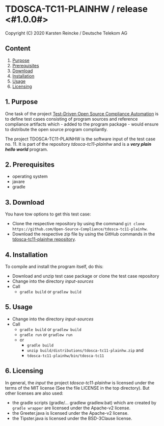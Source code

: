 # TDOSCA-TC11-PLAINHW / release <#1.0.0#>

Copyright (C) 2020 Karsten Reincke / Deutsche Telekom AG

## Content
1. [Purpose](#pur)
2. [Prerequisites](#prq)
3. [Download](#dlo)
4. [Installation](#ins)
5. [Usage](#use)
6. [Licensing](#lic)

## 1. Purpose <a id="pur"></a>
One task of the project [Test-Driven Open Source Compliance Automation](https://github.com/Open-Source-Compliance/tdosca) is to define test cases consisting of program sources and reference compliance artifacts which - added to the program package - would ensure to distribute the open source program compliantly.

The project TDOSCA-TC11-PLAINHW is the software input of the test case no. 11. It is part of the repository *tdosca-tc11-plainhw* and is a ***very plain hello world*** program.

## 2. Prerequisites <a id="prq"></a>
* operating system
* javare
* gradle


## 3. Download <a id="dlo"></a>

You have tow options to get this test case:

* Clone the respective repository by using the command ``git clone https://github.com/Open-Source-Compliance/tdosca-tc11-plainhw``.
* Download the respective zip file by using the GitHub commands in the [tdosca-tc11-plainhw repository](https://github.com/Open-Source-Compliance/tdosca-tc11-plainhw).

## 4. Installation <a id="ins"></a>
To compile and install the program itself, do this:
* Download and unzip test case package or clone the test case repository
* Change into the directory *input-sources*
* Call
  - ``gradle build`` or  ``gradlew build``

## 5. Usage <a id="use"></a>
* Change into the directory *input-sources*
* Call
  - ``gradle build`` or  ``gradlew build``
  - ``gradle run`` or  ``gradlew run``
  - or
    - ``gradle build``
    - ``unzip build/distributions/tdosca-tc11-plainhw.zip`` and
    - ``tdosca-tc11-plainhw/bin/tdosca-tc11``

## 6. Licensing <a id="lic"></a>

In general, the *input* the project *tdosca-tc11-plainhw* is licensed under the terms of the MIT license (See the file LICENSE in the top directory). But other licenses are also used:
- the gradle scripts (gradle/... gradlew gradlew.bat) which are created by `gradle wrapper` are licensed under the Apache-v2 license.
- the Greeter.java is licensed under the Apache-v2 license.
- the Tipster.java is licensed under the BSD-3Clause license.
